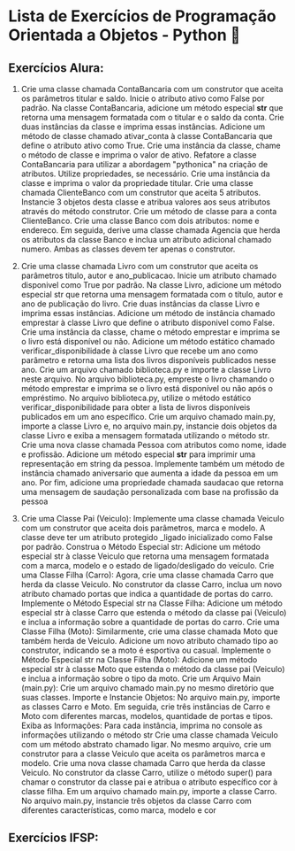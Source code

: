 # Lista de Exercícios de Programação Orientada a Objetos - Python 🐍

## Exercícios Alura:
1) Crie uma classe chamada ContaBancaria com um construtor que aceita os parâmetros titular e saldo. Inicie o atributo ativo como False por padrão. Na classe ContaBancaria, adicione um método especial __str__ que retorna uma mensagem formatada com o titular e o saldo da conta. Crie duas instâncias da classe e imprima essas instâncias. Adicione um método de classe chamado ativar_conta à classe ContaBancaria que define o atributo ativo como True. Crie uma instância da classe, chame o método de classe e imprima o valor de ativo. Refatore a classe ContaBancaria para utilizar a abordagem "pythonica" na criação de atributos. Utilize propriedades, se necessário. Crie uma instância da classe e imprima o valor da propriedade titular. Crie uma classe chamada ClienteBanco com um construtor que aceita 5 atributos. Instancie 3 objetos desta classe e atribua valores aos seus atributos através do método construtor. Crie um método de classe para a conta ClienteBanco. Crie uma classe Banco com dois atributos: nome e endereco. Em seguida, derive uma classe chamada Agencia que herda os atributos da classe Banco e inclua um atributo adicional chamado numero. Ambas as classes devem ter apenas o construtor.

2) Crie uma classe chamada Livro com um construtor que aceita os parâmetros titulo, autor e ano_publicacao. Inicie um atributo chamado disponivel como True por padrão. Na classe Livro, adicione um método especial str que retorna uma mensagem formatada com o título, autor e ano de publicação do livro. Crie duas instâncias da classe Livro e imprima essas instâncias. Adicione um método de instância chamado emprestar à classe Livro que define o atributo disponivel como False. Crie uma instância da classe, chame o método emprestar e imprima se o livro está disponível ou não. Adicione um método estático chamado verificar_disponibilidade à classe Livro que recebe um ano como parâmetro e retorna uma lista dos livros disponíveis publicados nesse ano. Crie um arquivo chamado biblioteca.py e importe a classe Livro neste arquivo. No arquivo biblioteca.py, empreste o livro chamando o método emprestar e imprima se o livro está disponível ou não após o empréstimo. No arquivo biblioteca.py, utilize o método estático verificar_disponibilidade para obter a lista de livros disponíveis publicados em um ano específico. Crie um arquivo chamado main.py, importe a classe Livro e, no arquivo main.py, instancie dois objetos da classe Livro e exiba a mensagem formatada utilizando o método str. Crie uma nova classe chamada Pessoa com atributos como nome, idade e profissão. Adicione um método especial __str__ para imprimir uma representação em string da pessoa.
Implemente também um método de instância chamado aniversario que aumenta a idade da pessoa em um ano. Por fim, adicione uma propriedade chamada saudacao que retorna uma mensagem de saudação personalizada com base na profissão da pessoa

3) Crie uma Classe Pai (Veiculo): Implemente uma classe chamada Veiculo com um construtor que aceita dois parâmetros, marca e modelo. A classe deve ter um atributo protegido _ligado inicializado como False por padrão. Construa o Método Especial str: Adicione um método especial str à classe Veiculo que retorna uma mensagem formatada com a marca, modelo e o estado de ligado/desligado do veículo. Crie uma Classe Filha (Carro): Agora, crie uma classe chamada Carro que herda da classe Veiculo. No construtor da classe Carro, inclua um novo atributo chamado portas que indica a quantidade de portas do carro. Implemente o Método Especial str na Classe Filha: Adicione um método especial str à classe Carro que estenda o método da classe pai (Veiculo) e inclua a informação sobre a quantidade de portas do carro. Crie uma Classe Filha (Moto): Similarmente, crie uma classe chamada Moto que também herda de Veiculo. Adicione um novo atributo chamado tipo ao construtor, indicando se a moto é esportiva ou casual. Implemente o Método Especial str na Classe Filha (Moto): Adicione um método especial str à classe Moto que estenda o método da classe pai (Veiculo) e inclua a informação sobre o tipo da moto. Crie um Arquivo Main (main.py): Crie um arquivo chamado main.py no mesmo diretório que suas classes. Importe e Instancie Objetos: No arquivo main.py, importe as classes Carro e Moto. Em seguida, crie três instâncias de Carro e Moto com diferentes marcas, modelos, quantidade de portas e tipos. Exiba as Informações: Para cada instância, imprima no console as informações utilizando o método str Crie uma classe chamada Veiculo com um método abstrato chamado ligar. No mesmo arquivo, crie um construtor para a classe Veiculo que aceita os parâmetros marca e modelo. Crie uma nova classe chamada Carro que herda da classe Veiculo. No construtor da classe Carro, utilize o método super() para chamar o construtor da classe pai e atribua o atributo específico cor à classe filha. Em um arquivo chamado main.py, importe a classe Carro. No arquivo main.py, instancie três objetos da classe Carro com diferentes características, como marca, modelo e cor

## Exercícios IFSP:




